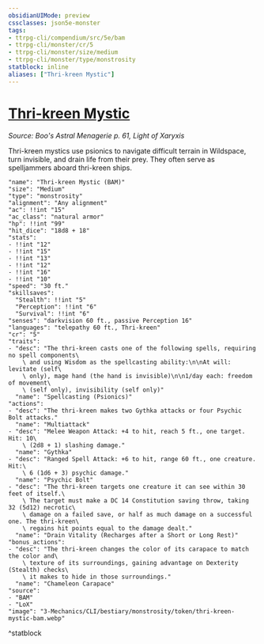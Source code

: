 ```yaml
---
obsidianUIMode: preview
cssclasses: json5e-monster
tags:
- ttrpg-cli/compendium/src/5e/bam
- ttrpg-cli/monster/cr/5
- ttrpg-cli/monster/size/medium
- ttrpg-cli/monster/type/monstrosity
statblock: inline
aliases: ["Thri-kreen Mystic"]
---
```

# [Thri-kreen Mystic](3-Mechanics\CLI\bestiary\monstrosity/thri-kreen-mystic-bam.md)
*Source: Boo's Astral Menagerie p. 61, Light of Xaryxis*  

Thri-kreen mystics use psionics to navigate difficult terrain in Wildspace, turn invisible, and drain life from their prey. They often serve as spelljammers aboard thri-kreen ships.

```statblock
"name": "Thri-kreen Mystic (BAM)"
"size": "Medium"
"type": "monstrosity"
"alignment": "Any alignment"
"ac": !!int "15"
"ac_class": "natural armor"
"hp": !!int "99"
"hit_dice": "18d8 + 18"
"stats":
- !!int "12"
- !!int "15"
- !!int "13"
- !!int "12"
- !!int "16"
- !!int "10"
"speed": "30 ft."
"skillsaves":
  "Stealth": !!int "5"
  "Perception": !!int "6"
  "Survival": !!int "6"
"senses": "darkvision 60 ft., passive Perception 16"
"languages": "telepathy 60 ft., Thri-kreen"
"cr": "5"
"traits":
- "desc": "The thri-kreen casts one of the following spells, requiring no spell components\
    \ and using Wisdom as the spellcasting ability:\n\nAt will: levitate (self\
    \ only), mage hand (the hand is invisible)\n\n1/day each: freedom of movement\
    \ (self only), invisibility (self only)"
  "name": "Spellcasting (Psionics)"
"actions":
- "desc": "The thri-kreen makes two Gythka attacks or four Psychic Bolt attacks."
  "name": "Multiattack"
- "desc": "Melee Weapon Attack: +4 to hit, reach 5 ft., one target. Hit: 10\
    \ (2d8 + 1) slashing damage."
  "name": "Gythka"
- "desc": "Ranged Spell Attack: +6 to hit, range 60 ft., one creature. Hit:\
    \ 6 (1d6 + 3) psychic damage."
  "name": "Psychic Bolt"
- "desc": "The thri-kreen targets one creature it can see within 30 feet of itself.\
    \ The target must make a DC 14 Constitution saving throw, taking 32 (5d12) necrotic\
    \ damage on a failed save, or half as much damage on a successful one. The thri-kreen\
    \ regains hit points equal to the damage dealt."
  "name": "Drain Vitality (Recharges after a Short or Long Rest)"
"bonus_actions":
- "desc": "The thri-kreen changes the color of its carapace to match the color and\
    \ texture of its surroundings, gaining advantage on Dexterity (Stealth) checks\
    \ it makes to hide in those surroundings."
  "name": "Chameleon Carapace"
"source":
- "BAM"
- "LoX"
"image": "3-Mechanics/CLI/bestiary/monstrosity/token/thri-kreen-mystic-bam.webp"
```
^statblock